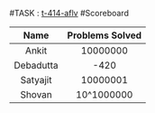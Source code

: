 
#TASK : [t-414-aflv](https://algo.is/t-414-aflv-competitive-programming-course-2016/ "Introductory Course")
#Scoreboard

|   Name    |  Problems Solved   |
|:---------:|:------------------:|
| Ankit     | 10000000           |
| Debadutta | -420               |
| Satyajit  | 10000001           |
| Shovan    | 10^1000000         |
